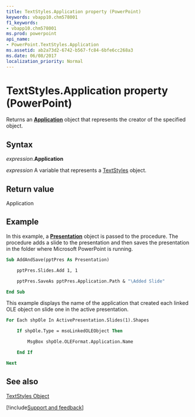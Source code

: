 ```yaml
---
title: TextStyles.Application property (PowerPoint)
keywords: vbapp10.chm578001
f1_keywords:
- vbapp10.chm578001
ms.prod: powerpoint
api_name:
- PowerPoint.TextStyles.Application
ms.assetid: ab2a73d2-6742-b567-fc84-6bfe6cc268a3
ms.date: 06/08/2017
localization_priority: Normal
---
```



# TextStyles.Application property (PowerPoint)

Returns an  **[Application](PowerPoint.Application.md)** object that represents the creator of the specified object.


## Syntax

_expression_.**Application**

_expression_ A variable that represents a [TextStyles](PowerPoint.TextStyles.md) object.


## Return value

Application


## Example

In this example, a  **[Presentation](PowerPoint.Presentation.md)** object is passed to the procedure. The procedure adds a slide to the presentation and then saves the presentation in the folder where Microsoft PowerPoint is running.


```vb
Sub AddAndSave(pptPres As Presentation)

    pptPres.Slides.Add 1, 1

    pptPres.SaveAs pptPres.Application.Path & "\Added Slide"

End Sub
```

This example displays the name of the application that created each linked OLE object on slide one in the active presentation.




```vb
For Each shpOle In ActivePresentation.Slides(1).Shapes

    If shpOle.Type = msoLinkedOLEObject Then

        MsgBox shpOle.OLEFormat.Application.Name

    End If

Next
```


## See also


[TextStyles Object](PowerPoint.TextStyles.md)

[!include[Support and feedback](~/includes/feedback-boilerplate.md)]